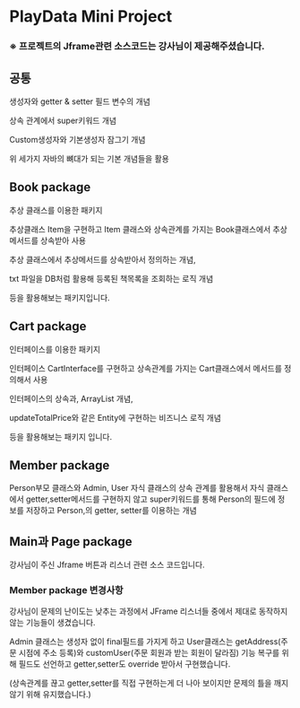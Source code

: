 # PlayData Mini Project

### ※ 프로젝트의 Jframe관련 소스코드는 강사님이 제공해주셨습니다.

## 공통

생성자와 getter & setter 필드 변수의 개념

상속 관계에서 super키워드 개념

Custom생성자와 기본생성자 잠그기 개념

위 세가지 자바의 뼈대가 되는 기본 개념들을 활용

## Book package

추상 클래스를 이용한 패키지

추상클래스 Item을 구현하고 Item 클래스와 상속관계를 가지는 Book클래스에서 추상 메서드를 상속받아 사용

추상 클래스에서 추상메서드를 상속받아서 정의하는 개념,

txt 파일을 DB처럼 활용해 등록된 책목록을 조회하는 로직 개념

등을 활용해보는 패키지입니다.

## Cart package

인터페이스를 이용한 패키지

인터페이스 CartInterface를 구현하고 상속관계를 가지는 Cart클래스에서 메서드를 정의해서 사용

인터페이스의 상속과, ArrayList 개념,

updateTotalPrice와 같은 Entity에 구현하는 비즈니스 로직 개념

등을 활용해보는 패키지 입니다.

## Member package

Person부모 클래스와 Admin, User 자식 클래스의 상속 관계를 활용해서 자식 클래스에서 getter,setter메서드를 구현하지 않고 super키워드를 통해 Person의 필드에 정보를 저장하고 Person,의 getter, setter를 이용하는 개념

## Main과 Page package

강사님이 주신 Jframe 버튼과 리스너 관련 소스 코드입니다.

### Member package 변경사항

강사님이 문제의 난이도는 낮추는 과정에서 JFrame 리스너들 중에서 제대로 동작하지 않는 기능들이 생겼습니다.

Admin 클래스는 생성자 없이 final필드를 가지게 하고 User클래스는 getAddress(주문 시점에 주소 등록)와 customUser(주문 회원과 받는 회원이 달라짐) 기능 복구를 위해 필드도 선언하고 getter,setter도 override 받아서 구현했습니다.

(상속관계를 끊고 getter,setter를 직접 구현하는게 더 나아 보이지만 문제의 틀을 깨지 않기 위해 유지했습니다.)
